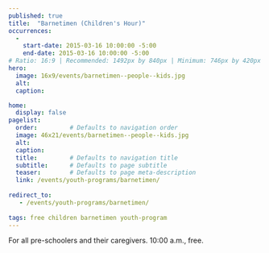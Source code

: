 ```yaml
---
published: true
title:  "Barnetimen (Children's Hour)"
occurrences:
  -
    start-date: 2015-03-16 10:00:00 -5:00
    end-date: 2015-03-16 10:00:00 -5:00
# Ratio: 16:9 | Recommended: 1492px by 840px | Minimum: 746px by 420px
hero:
  image: 16x9/events/barnetimen--people--kids.jpg
  alt: 
  caption: 

home:
  display: false
pagelist:
  order:         # Defaults to navigation order
  image: 46x21/events/barnetimen--people--kids.jpg
  alt: 
  caption:
  title:         # Defaults to navigation title
  subtitle:      # Defaults to page subtitle
  teaser:        # Defaults to page meta-description
  link: /events/youth-programs/barnetimen/
  
redirect_to:
   - /events/youth-programs/barnetimen/
     
tags: free children barnetimen youth-program
---
```

For all pre-schoolers and their caregivers. 10:00 a.m., free.
